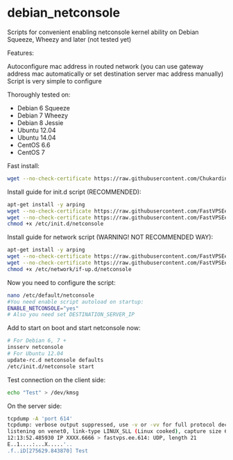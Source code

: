 debian_netconsole
=================

Scripts for convenient enabling netconsole kernel ability on Debian Squeeze, Wheezy and later (not tested yet)

Features:

Autoconfigure mac address in routed network (you can use gateway address mac automatically or set destination server mac address manually)
Script is very simple to configure 

Thoroughly tested on:
- Debian 6 Squeeze
- Debian 7 Wheezy
- Debian 8 Jessie
- Ubuntu 12.04
- Ubuntu 14.04
- CentOS 6.6
- CentOS 7

Fast install:
```bash
wget --no-check-certificate https://raw.githubusercontent.com/Chukardin/debian_netconsole/master/install.sh -O- | bash
```

Install guide for init.d script (RECOMMENDED):
```bash
apt-get install -y arping
wget --no-check-certificate https://raw.githubusercontent.com/FastVPSEestiOu/debian_netconsole/master/netconsole_conf -O/etc/default/netconsole
wget --no-check-certificate https://raw.githubusercontent.com/FastVPSEestiOu/debian_netconsole/master/netconsole -O/etc/init.d/netconsole
chmod +x /etc/init.d/netconsole
```

Install guide for network script (WARNING! NOT RECOMMENDED WAY):
```bash
apt-get install -y arping
wget --no-check-certificate https://raw.githubusercontent.com/FastVPSEestiOu/debian_netconsole/master/netconsole_network_script -O/etc/network/if-up.d/netconsole
wget --no-check-certificate https://raw.githubusercontent.com/FastVPSEestiOu/debian_netconsole/master/netconsole_conf -O/etc/default/netconsole
chmod +x /etc/network/if-up.d/netconsole
```

Now you need to configure the script:
```bash
nano /etc/default/netconsole
#You need enable script autoload on startup:
ENABLE_NETCONSOLE="yes"
# Also you need set DESTINATION_SERVER_IP
```

Add to start on boot and start netconsole now:
```bash
# For Debian 6, 7 +
insserv netconsole
# For Ubuntu 12.04
update-rc.d netconsole defaults
/etc/init.d/netconsole start
```

Test connection on the client side:
```bash
echo "Test" > /dev/kmsg 
```

On the server side:
```bash
tcpdump -A 'port 614' 
tcpdump: verbose output suppressed, use -v or -vv for full protocol decode
listening on venet0, link-type LINUX_SLL (Linux cooked), capture size 65535 bytes
12:13:52.485930 IP XXXX.6666 > fastvps.ee.614: UDP, length 21
E..1....:...X.....'..
.f..iD[275629.843870] Test
```
